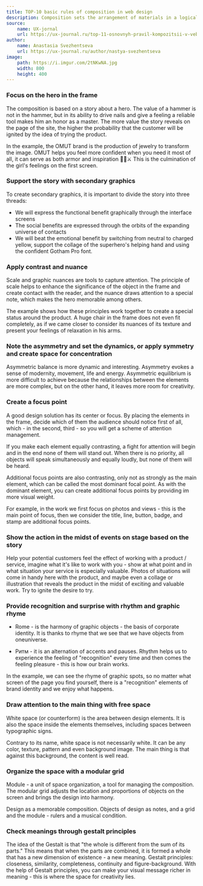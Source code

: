 ```yaml
---
title: TOP-10 basic rules of composition in web design
description: Composition sets the arrangement of materials in a logical order, in which the design becomes solid and acquires an inner meaning.
source:
    name: UX-jornal
    url: https://ux-journal.ru/top-11-osnovnyh-pravil-kompozitsii-v-veb-dizajne-7-vas-udivit.html
author:
    name: Anastasia Svezhentseva
    url: https://ux-journal.ru/author/nastya-svezhentseva
image:
    path: https://i.imgur.com/2tNKwNA.jpg
    width: 800
    height: 400
---
```


### Focus on the hero in the frame

The composition is based on a story about a hero. The value of a hammer is not in the hammer, but in its ability to drive nails and give a
feeling a reliable tool makes him an honor as a master. The more value the story reveals on the page of the site, the higher the probability
that the customer will be ignited by the idea of trying the product.

In the example, the OMUT brand is the production of jewelry to transform the image. OMUT helps you feel more confident when you need it
most of all, it can serve as both armor and inspiration 🖤🔗⚔️ This is the culmination of the girl's feelings on the first screen.

### Support the story with secondary graphics

To create secondary graphics, it is important to divide the story into three threads:
- We will express the functional benefit graphically through the interface screens
- The social benefits are expressed through the orbits of the expanding universe of contacts
- We will beat the emotional benefit by switching from neutral to charged yellow, support the collage of the superhero's helping hand and
using the confident Gotham Pro font.

### Apply contrast and nuance

Scale and graphic nuances are tools to capture attention. The principle of scale helps to enhance the significance of the object in the frame
and create contact with the reader, and the nuance draws attention to a special note, which makes the hero memorable among others.

The example shows how these principles work together to create a special status around the product.
A huge chair in the frame does not even fit completely, as if we came closer to consider its nuances of its texture
and present your feelings of relaxation in his arms.

### Note the asymmetry and set the dynamics, or apply symmetry and create space for concentration

Asymmetric balance is more dynamic and interesting. Asymmetry evokes a sense of modernity, movement, life and energy.
Asymmetric equilibrium is more difficult to achieve because the relationships between the elements are more complex, but on the other hand,
it leaves more room for creativity.

### Create a focus point

A good design solution has its center or focus. By placing the elements in the frame, decide which of them the audience should
notice first of all, which - in the second, third - so you will get a scheme of attention management.

If you make each element equally contrasting, a fight for attention will begin and in the end none of them will stand out.
When there is no priority, all objects will speak simultaneously and equally loudly, but none of them will be heard.

Additional focus points are also contrasting, only not as strongly as the main element, which can be called
the most dominant focal point. As with the dominant element, you can create additional focus points by providing
im more visual weight.

For example, in the work we first focus on photos and views - this is the main point of focus, then we consider
the title, line, button, badge, and stamp are additional focus points.

### Show the action in the midst of events on stage based on the story

Help your potential customers feel the effect of working with a product / service, imagine what it's like to work with
you - show at what point and in what situation your service is especially valuable. Photos of situations will come in handy here
with the product, and maybe even a collage or illustration that reveals the product in the midst of exciting and valuable work.
Try to ignite the desire to try.

### Provide recognition and surprise with rhythm and graphic rhyme

- Rome - is the harmony of graphic objects - the basis of corporate identity. It is thanks to rhyme that we see that we
have objects from oneuniverse.

- Ритм - it is an alternation of accents and pauses. Rhythm helps us to experience the feeling of "recognition" every time
and then comes the feeling
pleasure - this is how our brain works.

In the example, we can see the rhyme of graphic spots, so no matter what screen of the page you find yourself, there is a "recognition"
elements of brand identity and we enjoy what happens.

### Draw attention to the main thing with free space

White space (or counterform) is the area between design elements. It is also the space inside the elements themselves,
including spaces between typographic signs.

Contrary to its name, white space is not necessarily white. It can be any color, texture, pattern and even
background image. The main thing is that against this background, the content is well read.

### Organize the space with a modular grid

Module - a unit of space organization, a tool for managing the composition. The modular grid adjusts the location and
proportions of objects on the screen and brings the design into harmony.

Design as a memorable composition. Objects of design as notes, and a grid and the module - rulers and a musical condition.

### Check meanings through gestalt principles

The idea of the Gestalt is that "the whole is different from the sum of its parts." This means that when the parts are combined, it is formed
a whole that has a new dimension of existence - a new meaning. Gestalt principles: closeness, similarity, completeness,
continuity and figure-background.
With the help of Gestalt principles, you can make your visual message richer in meaning - this is where the space for creativity lies.

